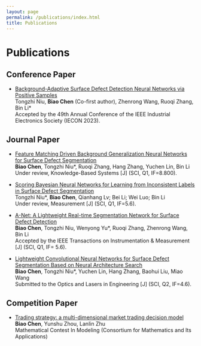 ```yaml
---
layout: page
permalink: /publications/index.html
title: Publications
---
```


# Publications

<!-- Lastest Update: 9th May 2023&nbsp;  [中文 (Chinese Version)](https://max-chenb.github.io/publications-zh/) -->

## Conference Paper

- [Background-Adaptive Surface Defect Detection Neural Networks via Positive Samples](https://max-chenb.github.io/mypaper/BANet.pdf)<br>Tongzhi Niu, **Biao Chen** (Co-first author), Zhenrong Wang, Ruoqi Zhang, Bin Li*<br>Accepted by the 49th Annual Conference of the IEEE Industrial Electronics Society (IECON 2023).

## Journal Paper

- [Feature Matching Driven Background Generalization Neural Networks for Surface Defect Segmentation](https://max-chenb.github.io/mypaper/Match.pdf)<br>**Biao Chen**, Tongzhi Niu*, Ruoqi Zhang, Hang Zhang, Yuchen Lin, Bin Li<br>Under review, Knowledge-Based Systems [J] (SCI, Q1, IF=8.800).

- [Scoring Bayesian Neural Networks for Learning from Inconsistent Labels in Surface Defect Segmentation](https://max-chenb.github.io/mypaper/ScoreBNN.pdf)<br>Tongzhi Niu*, **Biao Chen**, Qianhang Lv; Bei Li; Wei Luo; Bin Li<br>Under review, Measurement [J] (SCI, Q1, IF=5.6).

- [A-Net: A Lightweight Real-time Segmentation Network for Surface Defect Detection](https://max-chenb.github.io/mypaper/ANet.pdf)<br>**Biao Chen**, Tongzhi Niu, Wenyong Yu*, Ruoqi Zhang, Zhenrong Wang, Bin Li<br>Accepted by the IEEE Transactions on Instrumentation & Measurement [J] (SCI, Q1, IF= 5.6).

- [Lightweight Convolutional Neural Networks for Surface Defect Segmentation Based on Neural Architecture Search](https://max-chenb.github.io/mypaper/SDINAS.pdf)<br>**Biao Chen**, Tongzhi Niu*, Yuchen Lin, Hang Zhang, Baohui Liu, Miao Wang<br>Submitted to the Optics and Lasers in Engineering [J] (SCI, Q2, IF=4.6).

## Competition Paper

- [Trading strategy: a multi-dimensional market trading decision model](https://max-chenb.github.io/mypaper/2202981.pdf)<br>**Biao Chen**, Yunshu Zhou, Lanlin Zhu<br>Mathematical Contest In Modeling (Consortium for Mathematics and Its Applications)<br>

<!-- ## Working Paper

- RMS Testbed for IoT Cybersecurity Using Machine Learning Based Approach. [The latest manuscript](https://max-chenb.github.io/mypaper/202210camb.pdf) (29th Dec 2022) -->
